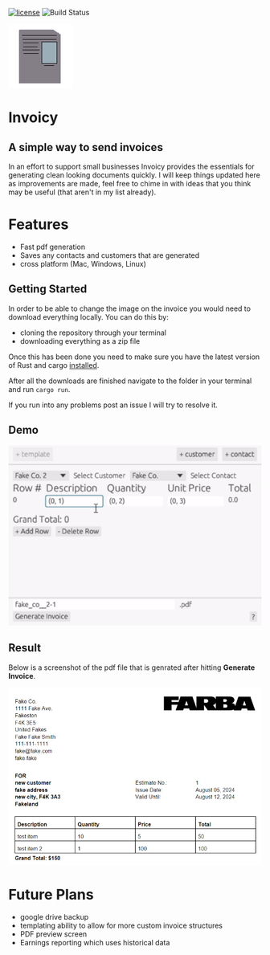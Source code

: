 [![license](https://shields.io/badge/license-MIT-green)](https://github.com/Teomayo/invoicy/blob/main/LICENSE.md)
![Build Status](https://github.com/Teomayo/Invoicy/.github/workflows/build.yml/badge.svg)

![Temporary Logo :)](support\images\128x128.png)
# Invoicy 

## A simple way to send invoices

In an effort to support small businesses Invoicy provides the essentials for generating clean looking documents quickly. I will keep things updated here as improvements are made, feel free to chime in with ideas that you think may be useful (that aren't in my list already).

# Features
- Fast pdf generation
- Saves any contacts and customers that are generated
- cross platform (Mac, Windows, Linux)

## Getting Started
In order to be able to change the image on the invoice you would need to download everything locally. You can do this by:
- cloning the repository through your terminal
- downloading everything as a zip file

Once this has been done you need to make sure you have the latest version of Rust and cargo [installed](https://www.rust-lang.org/tools/install).

After all the downloads are finished navigate to the folder in your terminal and run `cargo run`.

If you run into any problems post an issue I will try to resolve it.


## Demo
![Invoicy Demo](support/videos/invoicy-gif.gif)

## Result
Below is a screenshot of the pdf file that is genrated after hitting **Generate Invoice**.
 
![Invoicy PDF](support/extra/invoicy-pdf-screenshot.png)

# Future Plans
- google drive backup
- templating ability to allow for more custom invoice structures
- PDF preview screen
- Earnings reporting which uses historical data

